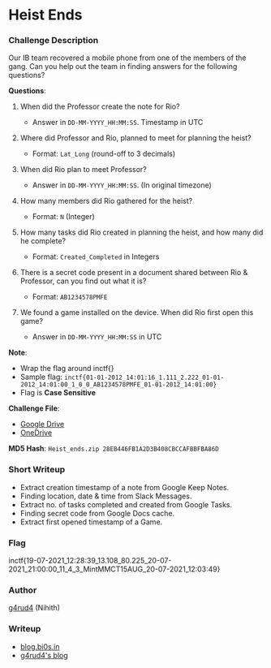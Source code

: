 # Heist Ends

### Challenge Description

Our IB team recovered a mobile phone from one of the members of the gang. Can you help out the team in finding answers for the following questions?

**Questions**:

1. When did the Professor create the note for Rio?
    * Answer in `DD-MM-YYYY_HH:MM:SS`. Timestamp in UTC

2. Where did Professor and Rio, planned to meet for planning the heist?
    * Format: `Lat_Long` (round-off to 3 decimals)

3. When did Rio plan to meet Professor?
    * Answer in `DD-MM-YYYY_HH:MM:SS`. (In original timezone)

4. How many members did Rio gathered for the heist?
    * Format: `N` (Integer)

5. How many tasks did Rio created in planning the heist, and how many did he complete?
    * Format: `Created_Completed` in Integers

6. There is a secret code present in a document shared between Rio & Professor, can you find out what it is?
    * Format: `AB1234578PMFE`

7. We found a game installed on the device. When did Rio first open this game?
    * Answer in `DD-MM-YYYY_HH:MM:SS` in UTC

**Note**:
+ Wrap the flag around inctf{}
+ Sample flag: `inctf{01-01-2012_14:01:16_1.111_2.222_01-01-2012_14:01:00_1_0_0_AB1234578PMFE_01-01-2012_14:01:00}`
+ Flag is **Case Sensitive**

**Challenge File**: 
+ [Google Drive](https://drive.google.com/file/d/1hLgFoXYQA-brR8ucAKJa3lCRx94XXXRD/view?usp=sharing)
+ [OneDrive](https://amritauniv-my.sharepoint.com/:u:/g/personal/inctfj_am_amrita_edu/Ecfnrp8zcZdHsd-7PhCaP1ABxCZBo2qOPNM7AGQL1WnGhw?e=g25yfA)

**MD5 Hash**: `Heist_ends.zip 28EB446FB1A2D3B408CBCCAFBBFBA86D`

### Short Writeup

+ Extract creation timestamp of a note from Google Keep Notes.
+ Finding location, date & time from Slack Messages.
+ Extract no. of tasks completed and created from Google Tasks.
+ Finding secret code from Google Docs cache.
+ Extract first opened timestamp of a Game.

### Flag

inctf{19-07-2021_12:28:39_13.108_80.225_20-07-2021_21:00:00_11_4_3_MintMMCT15AUG_20-07-2021_12:03:49}

### Author

[g4rud4](https://twitter.com/_Nihith) (Nihith)

### Writeup

+ [blog.bi0s.in](https://blog.bi0s.in/2021/08/16/Forensics/Heist-Ends-InCTF-Internationals-2021/)
+ [g4rud4's blog](https://g4rud4.gitlab.io/2021/Heist-Ends-InCTF-Internationals-2021/)
